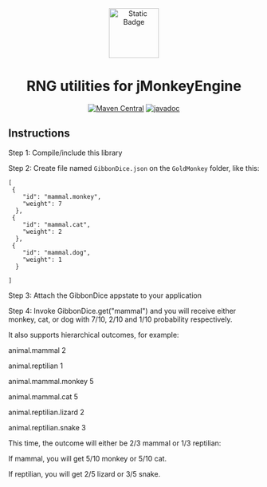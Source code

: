 <div align="center"><img alt="Static Badge" src="https://img.shields.io/badge/Gibbon-Dice-yellow?style=for-the-badge&logo=github"  height="100" align="center">

 # RNG utilities for jMonkeyEngine

[![Maven Central](https://img.shields.io/maven-central/v/io.github.pesegato/GibbonDice?style=for-the-badge)](https://central.sonatype.com/artifact/io.github.pesegato/GibbonDice) 
[![javadoc](https://javadoc.io/badge2/io.github.pesegato/GibbonDice/javadoc.svg?style=for-the-badge)](https://javadoc.io/doc/io.github.pesegato/GibbonDice) 

</div>

## Instructions

Step 1: Compile/include this library

Step 2: Create file named `GibbonDice.json` on the `GoldMonkey` folder, like this:

```
[
 {
    "id": "mammal.monkey",
    "weight": 7
  },
 {
    "id": "mammal.cat",
    "weight": 2
  },
 {
    "id": "mammal.dog",
    "weight": 1
  }

]
```

Step 3: Attach the GibbonDice appstate to your application

Step 4: Invoke GibbonDice.get("mammal") and you will receive either monkey, cat, or dog with 7/10, 2/10 and 1/10 probability respectively.

It also supports hierarchical outcomes, for example:

animal.mammal 2

animal.reptilian 1

animal.mammal.monkey 5

animal.mammal.cat 5

animal.reptilian.lizard 2

animal.reptilian.snake 3

This time, the outcome will either be 2/3 mammal or 1/3 reptilian:

If mammal, you will get 5/10 monkey or 5/10 cat.

If reptilian, you will get 2/5 lizard or 3/5 snake.
